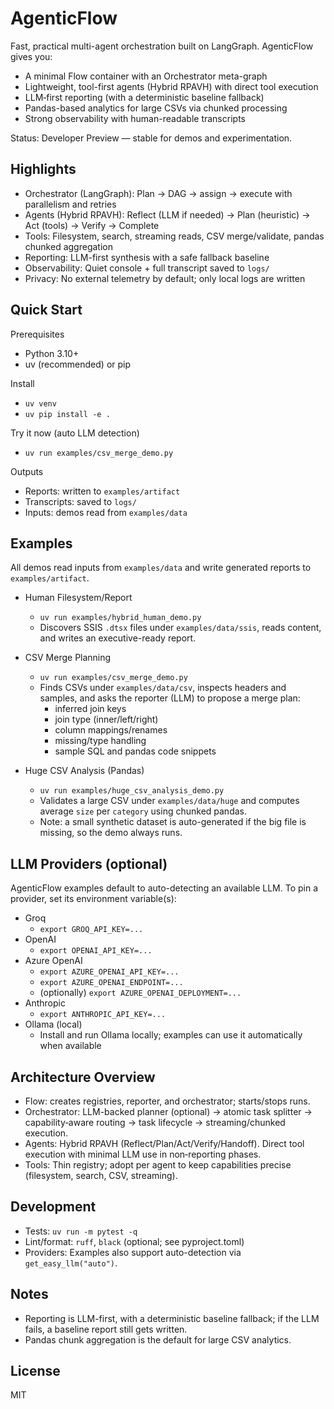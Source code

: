 # AgenticFlow

Fast, practical multi-agent orchestration built on LangGraph. AgenticFlow gives you:
- A minimal Flow container with an Orchestrator meta-graph
- Lightweight, tool-first agents (Hybrid RPAVH) with direct tool execution
- LLM‑first reporting (with a deterministic baseline fallback)
- Pandas-based analytics for large CSVs via chunked processing
- Strong observability with human-readable transcripts

Status: Developer Preview — stable for demos and experimentation.

## Highlights
- Orchestrator (LangGraph): Plan → DAG → assign → execute with parallelism and retries
- Agents (Hybrid RPAVH): Reflect (LLM if needed) → Plan (heuristic) → Act (tools) → Verify → Complete
- Tools: Filesystem, search, streaming reads, CSV merge/validate, pandas chunked aggregation
- Reporting: LLM-first synthesis with a safe fallback baseline
- Observability: Quiet console + full transcript saved to `logs/`
- Privacy: No external telemetry by default; only local logs are written

## Quick Start
Prerequisites
- Python 3.10+
- uv (recommended) or pip

Install
- `uv venv`
- `uv pip install -e .`

Try it now (auto LLM detection)
- `uv run examples/csv_merge_demo.py`

Outputs
- Reports: written to `examples/artifact`
- Transcripts: saved to `logs/`
- Inputs: demos read from `examples/data`

## Examples
All demos read inputs from `examples/data` and write generated reports to `examples/artifact`.

- Human Filesystem/Report
  - `uv run examples/hybrid_human_demo.py`
  - Discovers SSIS `.dtsx` files under `examples/data/ssis`, reads content, and writes an executive-ready report.

- CSV Merge Planning
  - `uv run examples/csv_merge_demo.py`
  - Finds CSVs under `examples/data/csv`, inspects headers and samples, and asks the reporter (LLM) to propose a merge plan:
    - inferred join keys
    - join type (inner/left/right)
    - column mappings/renames
    - missing/type handling
    - sample SQL and pandas code snippets

- Huge CSV Analysis (Pandas)
  - `uv run examples/huge_csv_analysis_demo.py`
  - Validates a large CSV under `examples/data/huge` and computes average `size` per `category` using chunked pandas.
  - Note: a small synthetic dataset is auto-generated if the big file is missing, so the demo always runs.

## LLM Providers (optional)
AgenticFlow examples default to auto-detecting an available LLM. To pin a provider, set its environment variable(s):

- Groq
  - `export GROQ_API_KEY=...`
- OpenAI
  - `export OPENAI_API_KEY=...`
- Azure OpenAI
  - `export AZURE_OPENAI_API_KEY=...`
  - `export AZURE_OPENAI_ENDPOINT=...`
  - (optionally) `export AZURE_OPENAI_DEPLOYMENT=...`
- Anthropic
  - `export ANTHROPIC_API_KEY=...`
- Ollama (local)
  - Install and run Ollama locally; examples can use it automatically when available

## Architecture Overview
- Flow: creates registries, reporter, and orchestrator; starts/stops runs.
- Orchestrator: LLM-backed planner (optional) → atomic task splitter → capability‑aware routing → task lifecycle → streaming/chunked execution.
- Agents: Hybrid RPAVH (Reflect/Plan/Act/Verify/Handoff). Direct tool execution with minimal LLM use in non‑reporting phases.
- Tools: Thin registry; adopt per agent to keep capabilities precise (filesystem, search, CSV, streaming).

## Development
- Tests: `uv run -m pytest -q`
- Lint/format: `ruff`, `black` (optional; see pyproject.toml)
- Providers: Examples also support auto-detection via `get_easy_llm("auto")`.

## Notes
- Reporting is LLM-first, with a deterministic baseline fallback; if the LLM fails, a baseline report still gets written.
- Pandas chunk aggregation is the default for large CSV analytics.

## License
MIT
